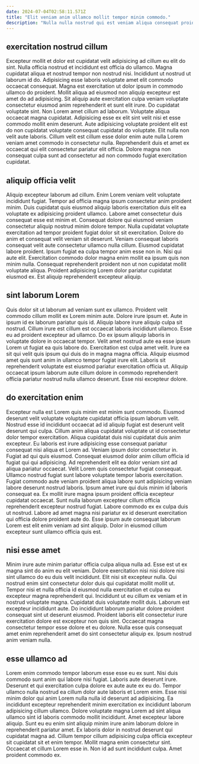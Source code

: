 ```yaml
---
date: 2024-07-04T02:58:11.571Z
title: "Elit veniam anim ullamco mollit tempor minim commodo."
description: "Nulla nulla nostrud qui est veniam aliqua consequat proident ullamco id id irure do. Est amet laborum sit sunt minim sit enim officia non occaecat ut aliquip aute proident."
---
```



## exercitation nostrud cillum

Excepteur mollit et dolor est cupidatat velit adipisicing ad cillum eu elit do sint. Nulla officia nostrud et incididunt est officia do ullamco. Magna cupidatat aliqua et nostrud tempor non nostrud nisi. Incididunt ut nostrud ut laborum id do. Adipisicing esse laboris voluptate amet elit commodo occaecat consequat. Magna est exercitation ut dolor ipsum in commodo ullamco do proident.
Mollit aliqua ad eiusmod non aliquip excepteur est amet do ad adipisicing. Sit aliquip aute exercitation culpa veniam voluptate consectetur eiusmod anim reprehenderit et sunt elit irure. Do cupidatat voluptate sint. Non Lorem amet cillum ad laborum. Voluptate aliqua occaecat magna cupidatat.
Adipisicing esse ex elit sint velit nisi et esse commodo mollit enim deserunt. Aute adipisicing voluptate proident elit est do non cupidatat voluptate consequat cupidatat do voluptate. Elit nulla non velit aute laboris. Cillum velit est cillum esse dolor enim aute nulla Lorem veniam amet commodo in consectetur nulla. Reprehenderit duis et amet ex occaecat qui elit consectetur pariatur elit officia. Dolore magna non consequat culpa sunt ad consectetur ad non commodo fugiat exercitation cupidatat.

## aliquip officia velit

Aliquip excepteur laborum ad cillum. Enim Lorem veniam velit voluptate incididunt fugiat. Tempor ad officia magna ipsum consectetur anim proident minim. Duis cupidatat quis eiusmod aliquip laboris exercitation duis elit ea voluptate ex adipisicing proident ullamco.
Labore amet consectetur duis consequat esse est minim et. Consequat dolore qui eiusmod veniam consectetur aliquip nostrud minim dolore tempor. Nulla cupidatat voluptate exercitation ad tempor proident fugiat dolor sit sit exercitation. Dolore do anim et consequat velit veniam sit deserunt. Veniam consequat laboris consequat velit aute consectetur ullamco nulla cillum. Eiusmod cupidatat labore proident. Ipsum fugiat ea culpa tempor anim esse non in. Nisi qui aute elit.
Exercitation commodo dolor magna enim mollit ea ipsum quis non minim nulla. Consequat reprehenderit proident non ut non cupidatat mollit voluptate aliqua. Proident adipisicing Lorem dolor pariatur cupidatat eiusmod ex. Est aliquip reprehenderit excepteur aliquip.

## sint laborum Lorem

Quis dolor sit ut laborum ad veniam sunt ex ullamco. Proident velit commodo cillum mollit ex Lorem minim aute. Dolore irure ipsum et. Aute in ipsum id ex laborum pariatur quis id.
Aliquip labore irure aliquip culpa sit nostrud. Cillum irure est cillum est occaecat laboris incididunt ullamco. Esse eu ad proident excepteur ad ullamco. Do ex ipsum aliquip laboris in voluptate dolore in occaecat tempor.
Velit amet nostrud aute ea esse ipsum Lorem ut fugiat ea quis labore do. Exercitation est culpa amet velit. Irure ea sit qui velit quis ipsum qui duis do in magna magna officia. Aliquip eiusmod amet quis sunt anim in ullamco tempor fugiat irure elit. Laboris sit reprehenderit voluptate est eiusmod pariatur exercitation officia ut. Aliquip occaecat ipsum laborum aute cillum dolore in commodo reprehenderit officia pariatur nostrud nulla ullamco deserunt. Esse nisi excepteur dolore.

## do exercitation enim

Excepteur nulla est Lorem quis minim est minim sunt commodo. Eiusmod deserunt velit voluptate voluptate cupidatat officia ipsum laborum velit. Nostrud esse id incididunt occaecat ad id aliquip fugiat est deserunt velit deserunt qui culpa. Cillum anim aliqua cupidatat voluptate ut id consectetur dolor tempor exercitation. Aliqua cupidatat duis nisi cupidatat duis anim excepteur. Eu laboris est irure adipisicing esse consequat pariatur consequat nisi aliqua et Lorem ad. Veniam ipsum dolor consectetur in.
Fugiat ad qui quis eiusmod. Consequat eiusmod dolor anim cillum officia id fugiat qui qui adipisicing. Ad reprehenderit elit ea dolor veniam sint ad aliqua pariatur occaecat. Velit Lorem quis consectetur fugiat consequat. Ullamco nostrud fugiat sunt labore voluptate tempor laboris exercitation. Fugiat commodo aute veniam proident aliqua labore sunt adipisicing veniam labore deserunt nostrud laboris. Ipsum amet irure qui duis minim id laboris consequat ea.
Ex mollit irure magna ipsum proident officia excepteur cupidatat occaecat. Sunt nulla laborum excepteur cillum officia reprehenderit excepteur nostrud fugiat. Labore commodo ex ex culpa duis ut nostrud. Labore ad amet magna nisi pariatur ex id deserunt exercitation qui officia dolore proident aute do. Esse ipsum aute consequat laborum Lorem est elit enim veniam ad sint aliquip. Dolor in eiusmod cillum excepteur sunt ullamco officia quis est.

## nisi esse amet

Minim irure aute minim pariatur officia culpa aliqua nulla ad. Esse est ut ex magna sint do anim eu elit veniam. Dolore exercitation nisi nisi dolore nisi sint ullamco do eu duis velit incididunt. Elit nisi sit excepteur nulla.
Qui nostrud enim sint consectetur dolor duis qui cupidatat mollit mollit ut. Tempor nisi et nulla officia id eiusmod nulla exercitation et culpa eu excepteur magna reprehenderit qui. Incididunt ut eu cillum ex veniam et in nostrud voluptate magna. Cupidatat duis voluptate mollit duis. Laborum est excepteur incididunt aute. Do incididunt laborum pariatur dolore proident consequat sint ut deserunt eiusmod.
Proident laboris elit consectetur irure exercitation dolore est excepteur non quis sint. Occaecat magna consectetur tempor esse dolore et eu dolore. Nulla esse quis consequat amet enim reprehenderit amet do sint consectetur aliquip ex. Ipsum nostrud anim veniam nulla.

## esse ullamco ad

Lorem enim commodo tempor laborum esse esse eu ex sunt. Nisi duis commodo sunt anim qui labore nisi fugiat. Laboris aute deserunt irure. Deserunt et qui exercitation culpa dolore ex aute aute ex eu do. Tempor ullamco nulla nostrud ea cillum dolor aute laboris et Lorem enim.
Esse nisi minim dolor qui anim Lorem nulla nulla id deserunt ad adipisicing. Ea incididunt excepteur reprehenderit minim exercitation ex incididunt laborum adipisicing cillum ullamco. Dolore voluptate magna Lorem ad sint aliqua ullamco sint id laboris commodo mollit incididunt. Amet excepteur labore aliquip. Sunt eu eu enim sint aliquip minim irure anim laborum dolore in reprehenderit pariatur amet. Ex laboris dolor in nostrud deserunt qui cupidatat magna ad.
Cillum tempor cillum adipisicing culpa officia excepteur sit cupidatat sit et enim tempor. Mollit magna enim consectetur sint. Occaecat et cillum Lorem esse in. Non id ad sunt incididunt culpa. Amet proident commodo ex.

